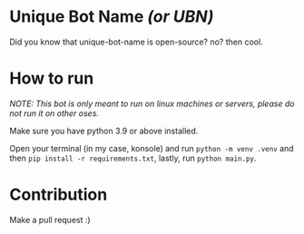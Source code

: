 # Unique Bot Name *(or UBN)*

Did you know that unique-bot-name is open-source? no? then cool.

# How to run

*NOTE: This bot is only meant to run on linux machines or servers, please do not run it on other oses.*

Make sure you have python 3.9 or above installed.

Open your terminal (in my case, konsole) and run ``python -m venv .venv`` and then ``pip install -r requirements.txt``, lastly, run ``python main.py``.

# Contribution

Make a pull request :)
